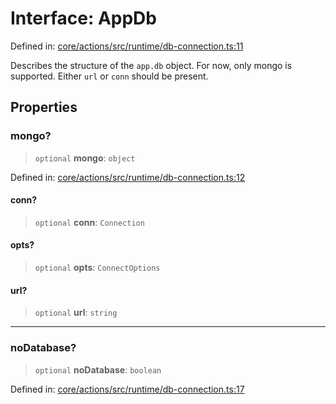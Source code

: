 # Interface: AppDb

Defined in: [core/actions/src/runtime/db-connection.ts:11](https://github.com/LaWebcapsule/orbits/blob/4f60266ef7bf7a6380d409c8f20045a6cd0428bd/core/actions/src/runtime/db-connection.ts#L11)

Describes the structure of the `app.db` object.
For now, only mongo is supported.
Either `url` or `conn` should be present.

## Properties

### mongo?

> `optional` **mongo**: `object`

Defined in: [core/actions/src/runtime/db-connection.ts:12](https://github.com/LaWebcapsule/orbits/blob/4f60266ef7bf7a6380d409c8f20045a6cd0428bd/core/actions/src/runtime/db-connection.ts#L12)

#### conn?

> `optional` **conn**: `Connection`

#### opts?

> `optional` **opts**: `ConnectOptions`

#### url?

> `optional` **url**: `string`

***

### noDatabase?

> `optional` **noDatabase**: `boolean`

Defined in: [core/actions/src/runtime/db-connection.ts:17](https://github.com/LaWebcapsule/orbits/blob/4f60266ef7bf7a6380d409c8f20045a6cd0428bd/core/actions/src/runtime/db-connection.ts#L17)
